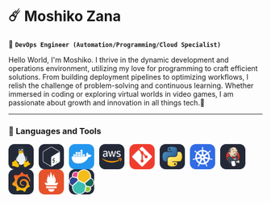 # ☄️ Moshiko Zana

🔭 **`DevOps Engineer (Automation/Programming/Cloud Specialist)`**

Hello World, I'm Moshiko. I thrive in the dynamic development and operations environment, utilizing my love for programming to craft efficient solutions. From building deployment pipelines to optimizing workflows, I relish the challenge of problem-solving and continuous learning. Whether immersed in coding or exploring virtual worlds in video games, I am passionate about growth and innovation in all things tech.🚀

---
### 🧰 Languages and Tools
<img align="left" alt="Java" width="50px" style="padding-right:10px;" src="https://github.com/tandpfun/skill-icons/raw/main/icons/Linux-Dark.svg"/>
<img align="left" alt="Java" width="50px" style="padding-right:10px;" src="https://github.com/tandpfun/skill-icons/raw/main/icons/Bash-Dark.svg"/>
<img align="left" alt="Java" width="50px" style="padding-right:10px;" src="https://github.com/tandpfun/skill-icons/raw/main/icons/Docker.svg"/>
<img align="left" alt="Java" width="50px" style="padding-right:10px;" src="https://github.com/tandpfun/skill-icons/raw/main/icons/AWS-Dark.svg"/>
<img align="left" alt="Java" width="50px" style="padding-right:10px;" src="https://github.com/tandpfun/skill-icons/raw/main/icons/Git.svg"/>
<img align="left" alt="Java" width="50px" style="padding-right:10px;" src="https://github.com/tandpfun/skill-icons/raw/main/icons/Python-Dark.svg"/>
<img align="left" alt="Java" width="50px" style="padding-right:10px;" src="https://github.com/tandpfun/skill-icons/raw/main/icons/Kubernetes.svg"/>
<img align="left" alt="Java" width="50px" style="padding-right:10px;" src="https://github.com/tandpfun/skill-icons/raw/main/icons/Jenkins-Dark.svg"/>
<img align="left" alt="Java" width="50px" style="padding-right:10px;" src="https://github.com/tandpfun/skill-icons/raw/main/icons/Grafana-Dark.svg"/>
<img align="left" alt="Java" width="50px" style="padding-right:10px;" src="https://github.com/tandpfun/skill-icons/raw/main/icons/Prometheus.svg"/>
<img align="left" alt="Java" width="50px" style="padding-right:10px;" src="https://github.com/tandpfun/skill-icons/raw/main/icons/Elasticsearch-Dark.svg"/>




